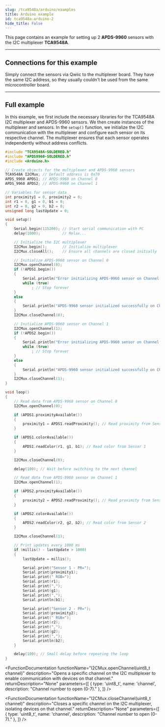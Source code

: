 ```yaml
---
slug: /tca9548a/arduino/examples 
title: Arduino example
id: tca9548a-arduino-2 
hide_title: False
---
```


This page contains an example for setting up 2 **APDS-9960** sensors with the I2C multiplexer **TCA9548A**.

---

## Connections for this example

Simply connect the sensors via Qwiic to the multiplexer board. They have the same I2C address, so they usually couldn't be used from the same microcontroller board.

<CenteredImage src="/img/tca9548a/led_connection.png" alt="APDS-9960 sensors with I2C multiplexer TCA9548A" caption="APDS-9960 sensors with I2C multiplexer TCA9548A" width="600px" />

---

## Full example

In this example, we first include the necessary libraries for the TCA9548A I2C multiplexer and APDS-9960 sensors. We then create instances of the multiplexer and sensors. In the `setup()` function, we initialize the I2C communication with the multiplexer and configure each sensor on its respective channel. The multiplexer ensures that each sensor operates independently without address conflicts.

```cpp
#include "TCA9548A-SOLDERED.h"
#include "APDS9960-SOLDERED.h"
#include <Arduino.h>

// Create objects for the multiplexer and APDS-9960 sensors
TCA9548A I2CMux; // Default address is 0x70
APDS_9960 APDS1; // APDS-9960 on Channel 0
APDS_9960 APDS2; // APDS-9960 on Channel 1

// Variables for sensor data
int proximity1 = 0, proximity2 = 0;
int r1 = 0, g1 = 0, b1 = 0;
int r2 = 0, g2 = 0, b2 = 0;
unsigned long lastUpdate = 0;

void setup()
{
    Serial.begin(115200); // Start serial communication with PC
    delay(1000);          // Relax...

    // Initialize the I2C multiplexer
    I2CMux.begin();       // Initialize multiplexer
    I2CMux.closeAll();    // Ensure all channels are closed initially

    // Initialize APDS-9960 sensor on Channel 0
    I2CMux.openChannel(0);
    if (!APDS1.begin())
    {
        Serial.println("Error initializing APDS-9960 sensor on Channel 0.");
        while (true)
            ; // Stop forever
    }
    else
    {
        Serial.println("APDS-9960 sensor initialized successfully on Channel 0.");
    }
    I2CMux.closeChannel(0);

    // Initialize APDS-9960 sensor on Channel 1
    I2CMux.openChannel(1);
    if (!APDS2.begin())
    {
        Serial.println("Error initializing APDS-9960 sensor on Channel 1.");
        while (true)
            ; // Stop forever
    }
    else
    {
        Serial.println("APDS-9960 sensor initialized successfully on Channel 1.");
    }
    I2CMux.closeChannel(1);
}

void loop()
{
    // Read data from APDS-9960 sensor on Channel 0
    I2CMux.openChannel(0);

    if (APDS1.proximityAvailable())
    {
        proximity1 = APDS1.readProximity(); // Read proximity from Sensor 1
    }

    if (APDS1.colorAvailable())
    {
        APDS1.readColor(r1, g1, b1); // Read color from Sensor 1
    }

    I2CMux.closeChannel(0);

    delay(100); // Wait before switching to the next channel

    // Read data from APDS-9960 sensor on Channel 1
    I2CMux.openChannel(1);

    if (APDS2.proximityAvailable())
    {
        proximity2 = APDS2.readProximity(); // Read proximity from Sensor 2
    }

    if (APDS2.colorAvailable())
    {
        APDS2.readColor(r2, g2, b2); // Read color from Sensor 2
    }

    I2CMux.closeChannel(1);

    // Print updates every 1000 ms
    if (millis() - lastUpdate > 1000)
    {
        lastUpdate = millis();

        Serial.print("Sensor 1 - PR=");
        Serial.print(proximity1);
        Serial.print(" RGB=");
        Serial.print(r1);
        Serial.print(",");
        Serial.print(g1);
        Serial.print(",");
        Serial.println(b1);

        Serial.print("Sensor 2 - PR=");
        Serial.print(proximity2);
        Serial.print(" RGB=");
        Serial.print(r2);
        Serial.print(",");
        Serial.print(g2);
        Serial.print(",");
        Serial.println(b2);
    }

    delay(100); // Small delay before repeating the loop
}
```

<FunctionDocumentation functionName="I2CMux.begin()" description="Initializes the TCA9548A I2C multiplexer and sets up communication." returnDescription="None" parameters={[]} />

<FunctionDocumentation
  functionName="I2CMux.openChannel(uint8_t channel)"
  description="Opens a specific channel on the I2C multiplexer to enable communication with devices on that channel."
  returnDescription="None"
  parameters={[
    { type: 'uint8_t', name: 'channel', description: "Channel number to open (0-7)." },
  ]}
/>

<FunctionDocumentation
  functionName="I2CMux.closeChannel(uint8_t channel)"
  description="Closes a specific channel on the I2C multiplexer, isolating devices on that channel."
  returnDescription="None"
  parameters={[
    { type: 'uint8_t', name: 'channel', description: "Channel number to open (0-7)." },
  ]}
/>

<FunctionDocumentation functionName="I2CMux.closeAll()" description="Closes all channels on the I2C multiplexer, ensuring no devices are connected to the main bus." returnDescription="None" parameters={[]} />

<CenteredImage src="/img/tca9548a/sides.png" alt="Serial monitor for TCA9548A" caption="Serial monitor for TCA9548A" width="600px" />